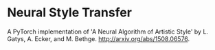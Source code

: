 # Neural Style Transfer
A PyTorch implementation of 'A Neural Algorithm of Artistic Style' by L. Gatys, A. Ecker, and M. Bethge. http://arxiv.org/abs/1508.06576.
